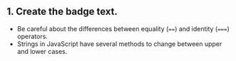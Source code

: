 ## 1. Create the badge text.

- Be careful about the differences between equality (`==`) and identity (`===`) operators.
- Strings in JavaScript have several methods to change between upper and lower cases.
